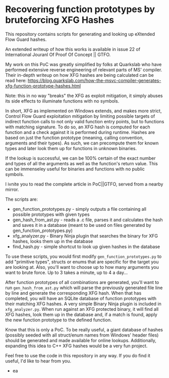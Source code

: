 # Recovering function prototypes by bruteforcing XFG Hashes

This repository contains scripts for generating and looking up eXtended Flow Guard hashes. 

An extended writeup of how this works is available in issue 22 of International Jouranl Of Proof Of Concept || GTFO.

My work on this PoC was greatly simplified by folks at Quarkslab who have performed extensive reverse engineering of relevant parts of MS' compiler. Their in-depth writeup on how XFG hashes are being calculated can be read here: https://blog.quarkslab.com/how-the-msvc-compiler-generates-xfg-function-prototype-hashes.html


Note: this in no way "breaks" the XFG as exploit mitigation, it simply abuses its side effects to illuminate functions with no symbols. 

In short, XFG as implemented on Windows extends, and makes more strict, Control Flow Guard exploitation mitigation by limiting possible targets of indirect function calls to not only valid function entry points, but to functions with matching signature. 
To do so, an XFG hash is computed for each function and a check against it is performed during runtime. Hashes are based on just the function prototype (meaning, calling convention, arguments and their types). As such, we can precompute them for known types and later look them up for functions in unknown binaries. 

If the lookup is successful, we can be 100% certain of the exact number and types of all the arguments as well as the function's return value. This can be immenseley useful for binaries and functions with no public symbols. 

I ivnite you to read the complete article in PoC||GTFO, served from a nearby mirror. 

The scripts are:
 - gen_function_prototypes.py - simply outputs a file containing all possible prototypes with given types
 - gen_hash_from_ast.py - reads a .c file, parses it and calculates the hash and saves it in a database (meant to be used on files generated by gen_function_prototypes.py)
 - xfg_analyzer.py - Binary Ninja plugin that searches the binary for XFG hashes, looks them up in the database 
 - find_hash.py - simple shortcut to look up given hashes in the database

To use these scripts, you would first modify `gen_function_prototypes.py` to add "primitive types", structs or enums that are specific for the target you are looking at. Also, you'll want to choose up to how many arguments you want to brute force. Up to 3 takes a minute, up to 4 a day... 

After function prototypes of all combinations are generated, you'll want to run `gen_hash_from_ast.py` which will parse the previously generated file line by line and generate the corresponding XFG hash. 
When that has completed, you will have an SQLite database of function prototypes with their matching XFG hashes. A very simple Binary Ninja plugin is included in `xfg_analyzer.py`. When run against an XFG protected binary, it will find all XFG hashes, look them up in the database and, if a match is found, apply the new function prototype to the defined function.

Know that this is only a PoC. To be really useful, a giant database of hashes (possibly seeded with all struct/enum names from Windows' header files) should be generated and made available for online lookups. Additionally, expanding this idea to C++ XFG hashes would be a very fun project. 

Feel free to use the code in this repository in any way. If you do find it useful, I'd like to hear from you. 
 
- ea

